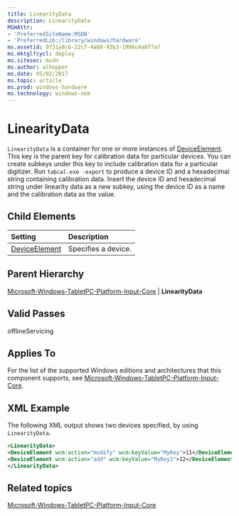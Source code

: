 ```yaml
---
title: LinearityData
description: LinearityData
MSHAttr:
- 'PreferredSiteName:MSDN'
- 'PreferredLib:/library/windows/hardware'
ms.assetid: 9731a8c6-22c7-4a60-93b3-1996c4a8f7a7
ms.mktglfcycl: deploy
ms.sitesec: msdn
ms.author: alhopper
ms.date: 05/02/2017
ms.topic: article
ms.prod: windows-hardware
ms.technology: windows-oem
---
```

# LinearityData

`LinearityData` is a container for one or more instances of [DeviceElement](microsoft-windows-tabletpc-platform-input-core-linearitydata-deviceelement.md). This key is the parent key for calibration data for particular devices. You can create subkeys under this key to include calibration data for a particular digitizer. Run `tabcal.exe -export` to produce a device ID and a hexadecimal string containing calibration data. Insert the device ID and hexadecimal string under linearity data as a new subkey, using the device ID as a name and the calibration data as the value.

## Child Elements

| Setting                 | Description                                                                           |
|:------------------------|:--------------------------------------------------------------------------------------|
| [DeviceElement](microsoft-windows-tabletpc-platform-input-core-linearitydata-deviceelement.md) | Specifies a device. |

## Parent Hierarchy

[Microsoft-Windows-TabletPC-Platform-Input-Core](microsoft-windows-tabletpc-platform-input-core.md) | **LinearityData**

## Valid Passes

offlineServicing

## Applies To

For the list of the supported Windows editions and architectures that this component supports, see [Microsoft-Windows-TabletPC-Platform-Input-Core](microsoft-windows-tabletpc-platform-input-core.md).

## XML Example

The following XML output shows two devices specified, by using `LinearityData`.

```XML
<LinearityData>
<DeviceElement wcm:action="modify" wcm:keyValue="MyKey">11</DeviceElement>
<DeviceElement wcm:action="add" wcm:keyValue="MyKey1">12</DeviceElement>
</LinearityData>
```

## Related topics

[Microsoft-Windows-TabletPC-Platform-Input-Core](microsoft-windows-tabletpc-platform-input-core.md)